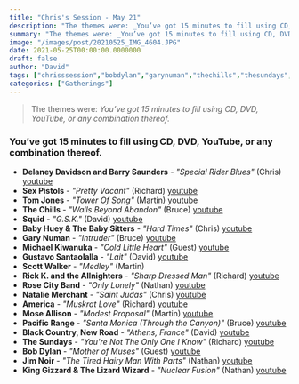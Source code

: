 ```yaml
---
title: "Chris's Session - May 21"
description: "The themes were: _You’ve got 15 minutes to fill using CD, DVD, YouTube, or any combination thereof._"
summary: "The themes were: _You’ve got 15 minutes to fill using CD, DVD, YouTube, or any combination thereof._"
image: "/images/post/20210525_IMG_4604.JPG"
date: 2021-05-25T00:00:00.0000000
draft: false
author: "David"
tags: ["chrisssession","bobdylan","garynuman","thechills","thesundays","scottwalker","america","moseallison","delaneydavidson","kinggizzardandthelizardwizard","jimnoir","michaelkiwanuka","newroad","blackcountry","barrysaunders","squid","tomjones","sexpistols","rosecityband","nataliemerchant","pacificrange","gustavosantaolalla","rickkandtheallnighters","babyhueyandthebabysitters","youtube"]
categories: ["Gatherings"]
---
```

> The themes were: _You’ve got 15 minutes to fill using CD, DVD, YouTube, or any combination thereof._
### You’ve got 15 minutes to fill using CD, DVD, YouTube, or any combination thereof.
- **Delaney Davidson and Barry Saunders** - _"Special Rider Blues"_ (Chris) [youtube](https://www.youtube.com/watch?v=UrtwPzAsQp4)
- **Sex Pistols** - _"Pretty Vacant"_ (Richard) [youtube](https://www.youtube.com/watch?v=R6GDdKrQ8EI)
- **Tom Jones** - _"Tower Of Song"_ (Martin) [youtube](https://www.youtube.com/watch?v=3JWiPFT0v2c)
- **The Chills** - _"Walls Beyond Abandon"_ (Bruce) [youtube](https://www.youtube.com/watch?v=gfY2eQlfmho)
- **Squid** - _"G.S.K."_ (David) [youtube](https://www.youtube.com/watch?v=Gb0Q5r4ZCa0)
- **Baby Huey & The Baby Sitters** - _"Hard Times"_ (Chris) [youtube](https://www.youtube.com/watch?v=FFZ58rJiE4k)
- **Gary Numan** - _"Intruder"_ (Bruce) [youtube](https://www.youtube.com/watch?v=-RxebQuFgJY)
- **Michael Kiwanuka** - _"Cold Little Heart"_ (Guest) [youtube](https://www.youtube.com/watch?v=nOubjLM9Cbc)
- **Gustavo Santaolalla** - _"Lait"_ (David) [youtube](https://www.youtube.com/watch?v=da6cA2IYMQg)
- **Scott Walker** - _"Medley"_ (Martin)
- **Rick K. and the Allnighters** - _"Sharp Dressed Man"_ (Richard) [youtube](https://www.youtube.com/watch?v=EHpbGcLZcVk)
- **Rose City Band** - _"Only Lonely"_ (Nathan) [youtube](https://www.youtube.com/watch?v=XJeKACEzKmU)
- **Natalie Merchant** - _"Saint Judas"_ (Chris) [youtube](https://www.youtube.com/watch?v=zY7FAgRh6uw)
- **America** - _"Muskrat Love"_ (Richard) [youtube](https://www.youtube.com/watch?v=j4WB6TJW0lU)
- **Mose Allison** - _"Modest Proposal"_ (Martin) [youtube](https://www.youtube.com/watch?v=_m5c0jcInwc)
- **Pacific Range** - _"Santa Monica (Through the Canyon)"_ (Bruce) [youtube](https://www.youtube.com/watch?v=i296NaLab28)
- **Black Country, New Road** - _"Athens, France"_ (David) [youtube](https://www.youtube.com/watch?v=xDcGl8tZhrs)
- **The Sundays** - _"You're Not The Only One I Know"_ (Richard) [youtube](https://www.youtube.com/watch?v=J4oRPL7SRh4)
- **Bob Dylan** - _"Mother of Muses"_ (Guest) [youtube](https://www.youtube.com/watch?v=rwcsZNwaiHM)
- **Jim Noir** - _"The Tired Hairy Man With Parts"_ (Nathan) [youtube](https://www.youtube.com/watch?v=jKk-SPlhmJM)
- **King Gizzard & The Lizard Wizard** - _"Nuclear Fusion"_ (Nathan) [youtube](https://www.youtube.com/watch?v=efZ-8EbFWic)
